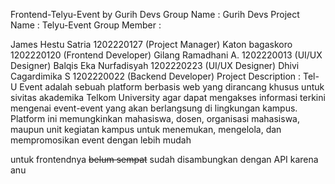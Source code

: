 Frontend-Telyu-Event by Gurih Devs
Group Name : Gurih Devs Project Name : Telyu-Event Group Member :

James Hestu Satria 1202220127 (Project Manager)
Katon bagaskoro 1202220120 (Frontend Developer)
Gilang Ramadhani A. 1202220013 (UI/UX Designer)
Balqis Eka Nurfadisyah 1202220223 (UI/UX Designer)
Dhivi Cagardimika S 1202220022 (Backend Developer)
Project Description : Tel-U Event adalah sebuah platform berbasis web yang dirancang khusus untuk sivitas akademika Telkom University agar dapat mengakses informasi terkini mengenai event-event yang akan berlangsung di lingkungan kampus. Platform ini memungkinkan mahasiswa, dosen, organisasi mahasiswa, maupun unit kegiatan kampus untuk menemukan, mengelola, dan mempromosikan event dengan lebih mudah

untuk frontendnya ~~belum sempat~~ sudah disambungkan dengan API karena anu
